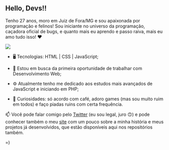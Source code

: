 ## Hello, Devs!!

Tenho 27 anos, moro em Juiz de Fora/MG e sou apaixonada por programação e felinos! Sou iniciante no universo da programação, caçadora oficial de bugs, e quanto mais eu aprendo e passo raiva, mais eu amo tudo isso!  ❤

![](https://super.abril.com.br/wp-content/uploads/2016/09/super_imggato_digitando_0.gif)

* 🖥️ Tecnologias: HTML | CSS | JavaScript;

* 🔭 Estou em busca da primeira oportunidade de trabalhar com Desenvolvimento Web;

* ⚙ Atualmente tenho me dedicado aos estudos mais avançados de JavaScript e iniciando em PHP;

* 🤔 Curiosidades: só acordo com café, adoro games (mas sou muito ruim em todos) e faço piadas ruins com certa frequência.

📫 Você pode falar comigo pelo [Twitter](https://twitter.com/jeniblo_dev) (eu sou legal, juro 🙃) e pode conhecer também o meu [site](https://jeniblodev.github.io/-site_projetos/) com um pouco sobre a minha história e meus projetos já desenvolvidos, que estão disponíveis aqui nos repositórios também.

=)

